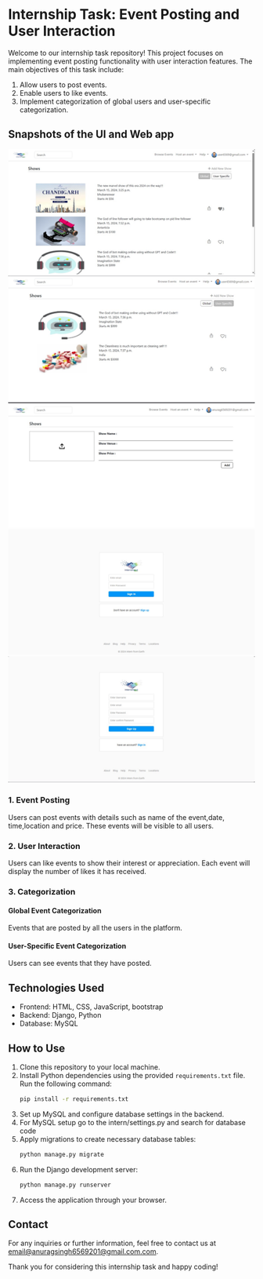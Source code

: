 # Internship Task: Event Posting and User Interaction

Welcome to our internship task repository! This project focuses on implementing event posting functionality with user interaction features. The main objectives of this task include:

1. Allow users to post events.
2. Enable users to like events.
3. Implement categorization of global users and user-specific categorization.

## Snapshots of the UI and Web app

![Image 1](https://github.com/anurag6569201/interTask/blob/main/readmeImages/1.jpg)
![Image 2](https://github.com/anurag6569201/interTask/blob/main/readmeImages/2.jpg)
![Image 3](https://github.com/anurag6569201/interTask/blob/main/readmeImages/3.jpg)
![Image 4](https://github.com/anurag6569201/interTask/blob/main/readmeImages/4.jpg)
![Image 5](https://github.com/anurag6569201/interTask/blob/main/readmeImages/5.jpg)

### 1. Event Posting
Users can post events with details such as name of the event,date, time,location and price. These events will be visible to all users.

### 2. User Interaction
Users can like events to show their interest or appreciation. Each event will display the number of likes it has received.

### 3. Categorization
#### Global Event Categorization
Events that are posted by all the users in the platform.

#### User-Specific Event Categorization
Users can see events that they have posted.

## Technologies Used

- Frontend: HTML, CSS, JavaScript, bootstrap
- Backend: Django, Python
- Database: MySQL

## How to Use

1. Clone this repository to your local machine.
2. Install Python dependencies using the provided `requirements.txt` file. Run the following command:
   ```bash
   pip install -r requirements.txt
3. Set up MySQL and configure database settings in the backend.
4. For MySQL setup go to the intern/settings.py and search for database code
5. Apply migrations to create necessary database tables:
   ```bash
   python manage.py migrate
6. Run the Django development server:
   ```bash
   python manage.py runserver
8. Access the application through your browser.

## Contact

For any inquiries or further information, feel free to contact us at [email@anuragsingh6569201@gmail.com.com](mailto:anuragsingh6569201@gmail.com).

Thank you for considering this internship task and happy coding!
